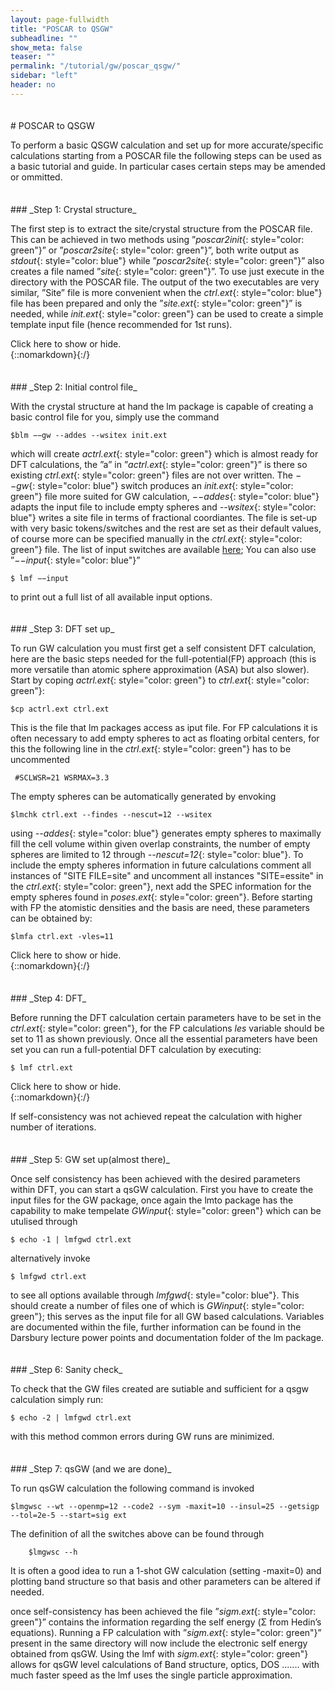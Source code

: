 ```yaml
---
layout: page-fullwidth
title: "POSCAR to QSGW"
subheadline: ""
show_meta: false
teaser: ""
permalink: "/tutorial/gw/poscar_qsgw/"
sidebar: "left"
header: no
---
```

<hr style="height:5pt; visibility:hidden;" />
# POSCAR to QSGW 

To perform a basic QSGW calculation and set up for more accurate/specific calculations starting from a POSCAR file the following steps can be used as a basic tutorial and guide. In particular cases certain steps may be amended or ommitted. 
<hr style="height:5pt; visibility:hidden;" />
### _Step 1: Crystal structure_  

The first step is to extract the site/crystal structure from the POSCAR file. This can be achieved in two methods using ”*poscar2init*{: style="color: green"}” or ”*poscar2site*{: style="color: green"}”, both write output as *stdout*{: style="color: blue"} while ”*poscar2site*{: style="color: green"}” also creates a file named ”*site*{: style="color: green"}”. To use just execute in the directory with the POSCAR file. The output of the two executables are very similar, ”Site” file is more convenient when the *ctrl.ext*{: style="color: blue"} file has been prepared and only the ”*site.ext*{: style="color: green"}” is needed, while *init.ext*{: style="color: green"} can be used to create a simple template input file (hence recommended for 1st runs).

<div onclick="elm = document.getElementById('box1'); if(elm.style.display == 'none') elm.style.display = 'block'; else elm.style.display = 'none';">Click here to show or hide.</div>
{::nomarkdown}<div style="display:none;" id="box1">{:/}

To create ”*init.ext*{: style="color: green"}” invoke the following command in the directory containing the POSCAR,

	$poscar2init > init.ext

(ext should be replaced by an appropriate extension for the material e.g Si for silicon,CdTe for Cadmium telluride).  

{::nomarkdown}</div>{:/}

<hr style="height:5pt; visibility:hidden;" />
### _Step 2: Initial control file_  

With the crystal structure at hand the lm package is capable of creating a basic control file for you, simply use the command

	$blm −−gw --addes --wsitex init.ext

which will create *actrl.ext*{: style="color: green"} which is almost ready for DFT calculations, the ”a” in ”*actrl.ext*{: style="color: green"}” is there so existing *ctrl.ext*{: style="color: green"} files are not over written. The *−−gw*{: style="color: blue"} switch produces an *init.ext*{: style="color: green"} file more suited for GW calculation, *−−addes*{: style="color: blue"} adapts the input file to include empty spheres and *--wsitex*{: style="color: blue"} writes a site file in terms of fractional coordiantes. The file is set-up with very basic tokens/switches and the rest are set as their default values, of course more can be specified manually in the *ctrl.ext*{: style="color: green"} file. The list of input switches are available [here](https://lordcephei.github.io/inputguide/); You can also use ”*−−input*{: style="color: blue"}”

	$ lmf −−input

to print out a full list of all available input options.

<hr style="height:5pt; visibility:hidden;" />
### _Step 3: DFT set up_  

To run GW calculation you must first get a self consistent DFT calculation, here are the basic steps needed for the full-potential(FP) approach (this is more versatile than atomic sphere approximation (ASA) but also slower). Start by coping *actrl.ext*{: style="color: green"} to *ctrl.ext*{: style="color: green"}:

	$cp actrl.ext ctrl.ext

This is the file that lm packages access as iput file. For FP calculations it is often necessary to add empty spheres to act as floating orbital centers, for this the following line in the *ctrl.ext*{: style="color: green"} has to be uncommented

     #SCLWSR=21 WSRMAX=3.3
 
The empty spheres can be automatically generated by envoking

    $lmchk ctrl.ext --findes --nescut=12 --wsitex

using *--addes*{: style="color: blue"} generates empty spheres to maximally fill the cell volume within given overlap constraints, the number of empty spheres are limited to 12 through *--nescut=12*{: style="color: blue"}. To include the empty spheres information in future calculations comment all instances of "SITE FILE=site" and uncomment  all instances "SITE=essite" in the *ctrl.ext*{: style="color: green"}, next add the SPEC information for the empty spheres found in *poses.ext*{: style="color: green"}.
Before starting with FP the atomistic densities and the basis are need, these parameters can be obtained by:

	$lmfa ctrl.ext -vles=11

<div onclick="elm = document.getElementById('box3'); if(elm.style.display == 'none') elm.style.display = 'block'; else elm.style.display = 'none';">Click here to show or hide.</div>
{::nomarkdown}<div style="display:none;" id="box3">{:/}

There are two important result to take note of at this stage: The first is the GMAX written at the end of the stdout, the other is the *basp0.ext*{: style="color: green"} file which contains the basis parameters (the ”0” is there not to over write previous *basp.ext*{: style="color: green"} files, note that the basis set can be set in the ctrl file as well). To perform a DFT-FP calculation add the GMAX from stdout to the HAM_GMAX in the *ctrl.ext*{: style="color: green"} file and move *basp0.ext*{: style="color: green"} to *basp.ext*{: style="color: green"}. Some times it is necessary to repeat this step once to avoid crashes in the future.

{::nomarkdown}</div>{:/}

<hr style="height:5pt; visibility:hidden;" />
### _Step 4: DFT_  

Before running the DFT calculation certain parameters have to be set in the *ctrl.ext*{: style="color: green"}, for the FP calculations *les* variable should be set to 11 as shown previously.
Once all the essential parameters have been set you can run a full-potential DFT  calculation by executing:

	$ lmf ctrl.ext

<div onclick="elm = document.getElementById('box3'); if(elm.style.display == 'none') elm.style.display = 'block'; else elm.style.display = 'none';">Click here to show or hide.</div>
{::nomarkdown}<div style="display:none;" id="box3">{:/}

This may give you an error regarding the k-mesh settings. The k-mesh division NKABC has been set to zero which is not valid, to proceed change the value in *ctrl.ext*{: style="color: green"} file (under BZ_NKABC) or execute

	$ lmf ctrl.ext -vnk=4

This will set NKABC as 4x4x4.This should be enough for a self consistent calculation, you may also have to set a value for the number of iteration in *ITER NIT*{: style="color: blue"} or *-vnit=*{: style="color: blue"} in command line. Other parameters which are important even for a basic preliminary DFT calculation may include things such as spin polarization and spin orbit coupling; While you may find other parameters become key for certain materials.

{::nomarkdown}</div>{:/}

If self-consistency was not achieved repeat the calculation with higher number of iterations.

<hr style="height:5pt; visibility:hidden;" />
### _Step 5: GW set up(almost there)_  

Once self consistency has been achieved with the desired parameters within DFT, you can start a qsGW calculation. First you have to create the input files for the GW package, once again the lmto package has the capability to make tempelate *GWinput*{: style="color: green"} which can be utulised through

	$ echo -1 | lmfgwd ctrl.ext 

alternatively invoke

	$ lmfgwd ctrl.ext

to see all options available through *lmfgwd*{: style="color: blue"}. This should create a number of files one of which is *GWinput*{: style="color: green"}; this serves as the input file for all GW based calculations. Variables are documented within the file, further information can be found in the Darsbury lecture power points and documentation folder of the lm package.

<hr style="height:5pt; visibility:hidden;" />
### _Step 6: Sanity check_  


To check that the GW files created are sutiable and sufficient for a qsgw calculation simply run:

	$ echo -2 | lmfgwd ctrl.ext

with this method common errors during GW runs are minimized.

<hr style="height:5pt; visibility:hidden;" />
### _Step 7: qsGW (and we are done)_  

To run qsGW calculation the following command is invoked

	$lmgwsc --wt --openmp=12 --code2 --sym -maxit=10 --insul=25 --getsigp --tol=2e-5 --start=sig ext

The definition of all the switches above can be found through

    	$lmgwsc --h

It is often a good idea to run a 1-shot GW calculation (setting -maxit=0) and plotting band structure so that basis and other parameters can be altered if needed.

once self-consistency has been achieved the file ”*sigm.ext*{: style="color: green"}”  contains the information regarding the self energy (Σ from Hedin’s equations). Running a FP calculation with ”*sigm.ext*{: style="color: green"}” present in the same directory  will now include the electronic self energy obtained from qsGW. Using the lmf with *sigm.ext*{: style="color: green"} allows for qsGW level calculations of Band structure, optics, DOS ....... with much faster speed as the lmf uses the single particle approximation.

